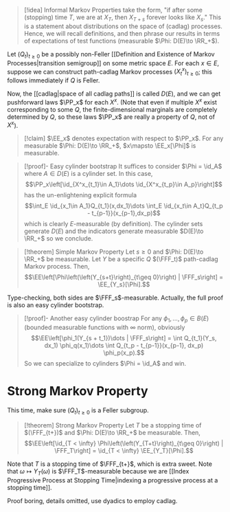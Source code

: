 > [!idea] Informal
> Markov Properties take the form, "if after some (stopping) time $T$, we are at $X_T$, then $X_{T+s}$ forever looks like $X_s$." This is a statement about distributions on the space of (cadlag) processes. Hence, we will recall definitions, and then phrase our results in terms of expectations of test functions (measurable $\Phi: D(E)\to \RR_+$).

Let $(Q_t)_{t\geq 0}$ be a possibly non-Feller [[Definition and Existence of Markov Processes|transition semigroup]] on some metric space $E$. For each $x\in E$, suppose we can construct path-cadlag Markov processes $(X^x_t)_{t\geq 0}$; this follows immediately if $Q$ is Feller.

Now, the [[cadlag|space of all cadlag paths]] is called $D(E)$, and we can get pushforward laws $\PP_x$ for each $X^x$. (Note that even if multiple $X^x$ exist corresponding to some $Q$, the finite-dimensional marginals are completely determined by $Q$, so these laws $\PP_x$ are really a property of $Q$, not of $X^x$).

>[!claim]
>$\EE_x$ denotes expectation with respect to $\PP_x$. For any measurable $\Phi: D(E)\to \RR_+$, $x\mapsto \EE_x[\Phi]$ is measurable.

>[!proof]- Easy cylinder bootstrap
> It suffices to consider $\Phi = \id_A$ where $A\in D(E)$ is a cylinder set. In this case,$$\PP_x\left[\id_{X^x_{t_1}\in A_1}\dots \id_{X^x_{t_p}\in A_p}\right]$$has the un-enlightening explicit formula$$\int_E \id_{x_1\in A_1}Q_{t_1}(x,dx_1)\dots \int_E \id_{x_t\in A_t}Q_{t_p - t_{p-1}}(x_{p-1},dx_p)$$which is clearly $E$-measurable (by definition). The cylinder sets generate $D(E)$ and the indicators generate measurable $D(E)\to \RR_+$ so we conclude.

>[!theorem] Simple Markov Property
>Let $s\geq 0$ and $\Phi: D(E)\to \RR_+$ be measurable. Let $Y$ be a specific $Q$ $(\FFF_t)$ path-cadlag Markov process. Then,$$\EE\left[\Phi\left(\left(Y_{s+t}\right)_{t\geq 0}\right) | \FFF_s\right] = \EE_{Y_s}[\Phi].$$

Type-checking, both sides are $\FFF_s$-measurable. Actually, the full proof is also an easy cylinder bootstrap.

>[!proof]- Another easy cylinder boostrap
> For any $\phi_1,\dots, \phi_p\in B(E)$ (bounded measurable functions with $\infty$ norm), obviously$$\EE\left[\phi_1(Y_{s + t_1})\dots | \FFF_s\right] = \int Q_{t_1}(Y_s, dx_1) \phi_q(x_1)\dots \int Q_{t_p - t_{p-1}}(x_{p-1}, dx_p) \phi_p(x_p).$$So we can specialize to cylinders $\Phi = \id_A$ and win.

# Strong Markov Property

This time, make sure $(Q_t)_{t\geq 0}$ is a Feller subgroup.

> [!theorem] Strong Markov Property
> Let $T$ be a stopping time of $(\FFF_{t+})$ and $\Phi: D(E)\to \RR_+$ be measurable. Then,$$\EE\left[\id_{T < \infty} \Phi\left(\left(Y_{T+t}\right)_{t\geq 0}\right) | \FFF_T\right] = \id_{T < \infty} \EE_{Y_T}[\Phi].$$

Note that $T$ is a stopping time of $\FFF_{t+}$, which is extra sweet. Note that $\omega\mapsto Y_T(\omega)$ is $\FFF_T$-measurable because we are [[Index Progressive Process at Stopping Time|indexing a progressive process at a stopping time]].

Proof boring, details omitted, use dyadics to employ cadlag.